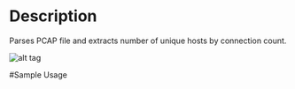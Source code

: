 # Description
Parses PCAP file and extracts number of unique hosts by connection count.

![alt tag](https://github.com/akbarq/host_parse/blob/master/screenshot.png)

#Sample Usage
